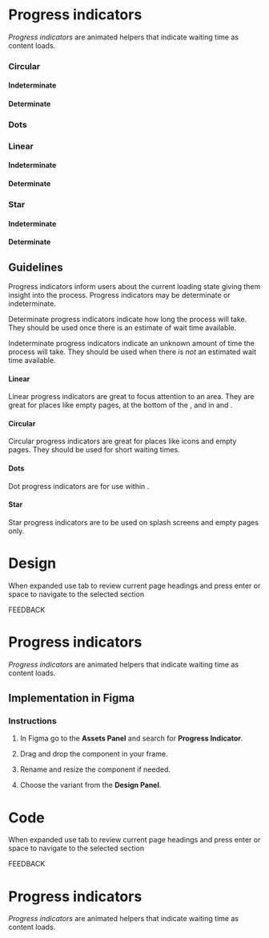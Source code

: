# Progress indicators

_Progress indicators_ are animated helpers that indicate waiting time as content loads.

### Circular

#### Indeterminate

#### Determinate

### Dots

### Linear

#### Indeterminate

#### Determinate

### Star

#### Indeterminate

#### Determinate

## Guidelines

Progress indicators inform users about the current loading state giving them insight into the process. Progress indicators may be determinate or indeterminate.

Determinate progress indicators indicate how long the process will take. They should be used once there is an estimate of wait time available.

Indeterminate progress indicators indicate an unknown amount of time the process will take. They should be used when there is _not_ an estimated wait time available.

#### Linear

Linear progress indicators are great to focus attention to an area. They are great for places like empty pages, at the bottom of the , and in  and .

#### Circular

Circular progress indicators are great for places like icons and empty pages. They should be used for short waiting times.

#### Dots

Dot progress indicators are for use within .

#### Star

Star progress indicators are to be used on splash screens and empty pages only.



# Design

When expanded use tab to review current page headings and press enter or space to navigate to the selected section

FEEDBACK

# Progress indicators

_Progress indicators_ are animated helpers that indicate waiting time as content loads.

## Implementation in Figma

### Instructions

1.  In Figma go to the **Assets Panel** and search for **Progress Indicator**.
    
2.  Drag and drop the component in your frame.
    
3.  Rename and resize the component if needed.
    
4.  Choose the variant from the **Design Panel**.



# Code

When expanded use tab to review current page headings and press enter or space to navigate to the selected section

FEEDBACK

# Progress indicators

_Progress indicators_ are animated helpers that indicate waiting time as content loads.